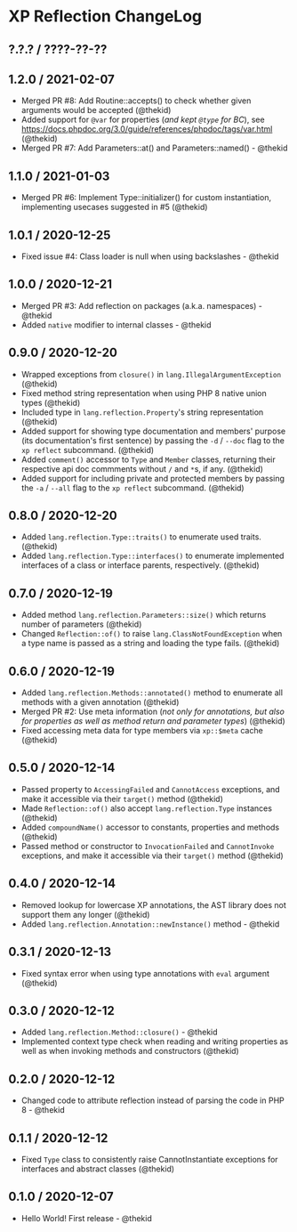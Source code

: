 XP Reflection ChangeLog
=======================

## ?.?.? / ????-??-??

## 1.2.0 / 2021-02-07

* Merged PR #8: Add Routine::accepts() to check whether given arguments
  would be accepted
  (@thekid)
* Added support for `@var` for properties (*and kept `@type` for BC*),
  see https://docs.phpdoc.org/3.0/guide/references/phpdoc/tags/var.html
  (@thekid)
* Merged PR #7: Add Parameters::at() and Parameters::named() - @thekid

## 1.1.0 / 2021-01-03

* Merged PR #6: Implement Type::initializer() for custom instantiation,
  implementing usecases suggested in #5
  (@thekid)

## 1.0.1 / 2020-12-25

* Fixed issue #4: Class loader is null when using backslashes - @thekid

## 1.0.0 / 2020-12-21

* Merged PR #3: Add reflection on packages (a.k.a. namespaces) - @thekid
* Added `native` modifier to internal classes - @thekid

## 0.9.0 / 2020-12-20

* Wrapped exceptions from `closure()` in `lang.IllegalArgumentException`
  (@thekid)
* Fixed method string representation when using PHP 8 native union types
  (@thekid)
* Included type in `lang.reflection.Property`'s string representation
  (@thekid)
* Added support for showing type documentation and members' purpose (its
  documentation's first sentence) by passing the `-d` / `--doc` flag to
  the `xp reflect` subcommand.
  (@thekid)
* Added `comment()` accessor to `Type` and `Member` classes, returning
  their respective api doc commments without `/` and `*`s, if any.
  (@thekid)
* Added support for including private and protected members by passing
  the `-a` / `--all` flag to the `xp reflect` subcommand.
  (@thekid)

## 0.8.0 / 2020-12-20

* Added `lang.reflection.Type::traits()` to enumerate used traits.
  (@thekid)
* Added `lang.reflection.Type::interfaces()` to enumerate implemented
  interfaces of a class or interface parents, respectively.
  (@thekid)

## 0.7.0 / 2020-12-19

* Added method `lang.reflection.Parameters::size()` which returns number
  of parameters
  (@thekid)
* Changed `Reflection::of()` to raise `lang.ClassNotFoundException` when
  a type name is passed as a string and loading the type fails.
  (@thekid)

## 0.6.0 / 2020-12-19

* Added `lang.reflection.Methods::annotated()` method to enumerate all
  methods with a given annotation
  (@thekid)
* Merged PR #2: Use meta information (*not only for annotations, but also
  for properties as well as method return and parameter types*)
  (@thekid)
* Fixed accessing meta data for type members via `xp::$meta` cache
  (@thekid)

## 0.5.0 / 2020-12-14

* Passed property to `AccessingFailed` and `CannotAccess` exceptions,
  and make it accessible via their `target()` method
  (@thekid)
* Made `Reflection::of()` also accept `lang.reflection.Type` instances
  (@thekid)
* Added `compoundName()` accessor to constants, properties and methods
  (@thekid)
* Passed method or constructor to `InvocationFailed` and `CannotInvoke`
  exceptions, and make it accessible via their `target()` method
  (@thekid)

## 0.4.0 / 2020-12-14

* Removed lookup for lowercase XP annotations, the AST library does not
  support them any longer
  (@thekid)
* Added `lang.reflection.Annotation::newInstance()` method - @thekid

## 0.3.1 / 2020-12-13

* Fixed syntax error when using type annotations with `eval` argument
  (@thekid)

## 0.3.0 / 2020-12-12

* Added `lang.reflection.Method::closure()` - @thekid
* Implemented context type check when reading and writing properties as
  well as when invoking methods and constructors
  (@thekid)

## 0.2.0 / 2020-12-12

* Changed code to attribute reflection instead of parsing the code in
  PHP 8 - @thekid

## 0.1.1 / 2020-12-12

* Fixed `Type` class to consistently raise CannotInstantiate exceptions
  for interfaces and abstract classes
  (@thekid)

## 0.1.0 / 2020-12-07

* Hello World! First release - @thekid